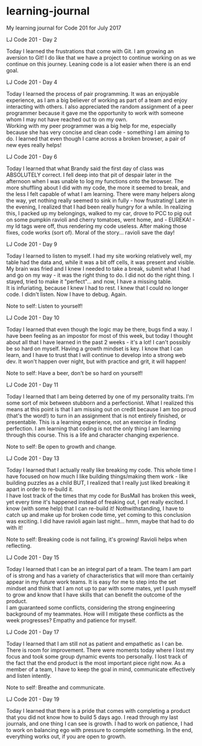 # learning-journal
My learning journal for Code 201 for July 2017

LJ Code 201 - Day 2

Today I learned the frustrations that come with Git.  I am growing an aversion to Git!
I do like that we have a project to continue working on as we continue on  this journey.  Leaning code is a lot easier when there is an end goal.  

LJ Code 201 - Day 4

Today I learned the process of pair programming.  It was an enjoyable experience, as I am a big believer of working as part of a team and enjoy interacting with others.  I also appreciated the random assignment of a peer programmer because it gave me the opportunity to work with someone whom I may not have reached out to on my own.  
Working with my peer programmer was a big help for me, especially because she has very concise and clean code - something I am aiming to do.  I learned that even though I came across a broken browser, a pair of new eyes really helps!  

LJ Code 201 - Day 6

Today I learned that what Brandy said the first day of class was ABSOLUTELY correct.  I fell deep into that pit of despair later in the afternoon when I was unable to log my functions onto the browser.  The more shuffling about I did with my code, the more it seemed to break, and the less I felt capable of what I am learning.  There were many helpers along the way, yet nothing really seemed to sink in fully - how frustrating!
Later in the evening, I realized that I had been really hungry for a while.  In realizing this, I packed up my belongings, walked to my car, drove to PCC to pig out on some pumpkin ravioli and cherry tomatoes, went home, and - EUREKA! - my Id tags were off, thus rendering my code useless.  After making those fixes, code works (sort of).  Moral of the story... ravioli save the day!

LJ Code 201 - Day 9

Today I learned to listen to myself.  I had my site working relatively well, my table had the data and, while it was a bit off cells, it was present and visible.  My brain was fried and I knew I needed to take a break, submit what I had and go on my way - it was the right thing to do.  I did not do the right thing.  I stayed, tried to make it "perfect"... and now, I have a missing table.  
It is infuriating, because I knew I had to rest.  I knew that I could no longer code.  I didn't listen. Now I have to debug. Again.  

Note to self: Listen to yourself!

LJ Code 201 - Day 10

Today I learned that even though the logic may be there, bugs find a way.  I have been feeling as an impostor for most of this week, but today I thought about all that I have learned in the past 2 weeks - it's a lot! I can't possibly be so hard on myself.  Having a growth mindset is key.  I know that I can learn, and I have to trust that I will continue to develop into a strong web dev. It won't happen over night, but with practice and grit, it will happen!

Note to self:  Have a beer, don't be so hard on yourself!

LJ Code 201 - Day 11

Today I learned that I am being deterred by one of my personality traits.  I'm some sort of mix between stubborn and a perfectionist.  What I realized this means at this point is that I am missing out on credit because I am too proud (that's the word!) to turn in an assignment that is not entirely finished, or presentable.  This is a learning experience, not an exercise in finding perfection.
I am learning that coding is not the only thing I am learning through this course.  This is a life and character changing experience.  

Note to self: Be open to growth and change.  

LJ Code 201 - Day 13

Today I learned that I actually really like breaking my code.  This whole time I have focused on how much I like building things/making them work - like building puzzles as a child BUT, I realized that I really just liked breaking it apart in order to re-build it.  
I have lost track of the times that my code for BusMall has broken this week, yet every time it's happened instead of freaking out, I get really excited.  I know (with some help) that I can re-build it! Nothwithstanding, I have to catch up and make up for broken code time, yet coming to this conclusion was exciting.  I did have ravioli again last night... hmm, maybe that had to do with it!

Note to self: Breaking code is not failing, it's growing!
              Ravioli helps when reflecting.

LJ Code 201 - Day 15

Today I learned that I can be an integral part of a team. The team I am part of is strong and has a variety of characteristics that will more than certainly appear in my future work teams.  It is easy for me to step into the set mindset and think that I am not up to par with some mates, yet I push myself to grow and know that I have skills that can benefit the outcome of the product.  
I am guaranteed some conflicts, considering the strong engineering background of my teammates.  How will I mitigate these conflicts as the week progresses?  Empathy and patience for myself.

LJ Code 201 - Day 17

Today I learned that I am still not as patient and empathetic as I can be.  There is room for improvement. There were moments today where I lost my focus and took some group dynamic events too personally.  I lost track of the fact that the end product is the most important piece right now.  As a member of a team, I have to keep the goal in mind, communicate effectively and listen intently.

Note to self: Breathe and communicate.

LJ Code 201 - Day 19

Today I learned that there is a pride that comes with completing a product that you did not know how to build 5 days ago.  I read through my last journals, and one thing I can see is growth.  I had to work on patience, I had to work on balancing ego with pressure to complete something.  In the end, everything works out, if you are open to growth. 
